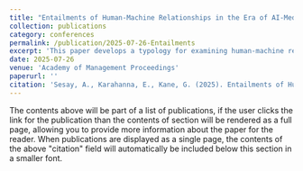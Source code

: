 ```yaml
---
title: "Entailments of Human-Machine Relationships in the Era of AI-Mediated Interactions"
collection: publications
category: conferences
permalink: /publication/2025-07-26-Entailments
excerpt: 'This paper develops a typology for examining human-machine relationships in the era of AI-mediated interactions'
date: 2025-07-26
venue: 'Academy of Management Proceedings'
paperurl: ''
citation: 'Sesay, A., Karahanna, E., Kane, G. (2025). Entailments of Human-Machine Relationships in the Era of AI-Mediated Interactions. In 85th Annual Meeting of the Academy of Management. Copenhagen, Denmark. July 2025 (Best Paper Award).&quot; <i>Academy of Management Proceedings</i>.'
---
```


The contents above will be part of a list of publications, if the user clicks the link for the publication than the contents of section will be rendered as a full page, allowing you to provide more information about the paper for the reader. When publications are displayed as a single page, the contents of the above "citation" field will automatically be included below this section in a smaller font.
